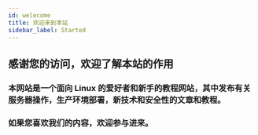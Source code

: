 ```yaml
---
id: welecome
title: 欢迎来到本站
sidebar_label: Started
---
```


## 感谢您的访问，欢迎了解本站的作用

### 本网站是一个面向 Linux 的爱好者和新手的教程网站，其中发布有关服务器操作，生产环境部署，新技术和安全性的文章和教程。

### 如果您喜欢我们的内容，欢迎参与进来。


